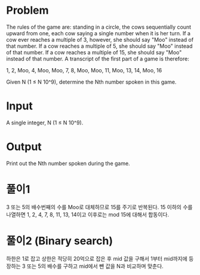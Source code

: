 # Problem

The rules of the game are: standing in a circle, the cows sequentially count upward from one, each cow saying a single number when it is her turn. If a cow ever reaches a multiple of 3, however, she should say "Moo" instead of that number. If a cow reaches a multiple of 5, she should say "Moo" instead of that number. If a cow reaches a multiple of 15, she should say "Moo" instead of that number. A transcript of the first part of a game is therefore:

1, 2, Moo, 4, Moo, Moo, 7, 8, Moo, Moo, 11, Moo, 13, 14, Moo, 16

Given N (1 ≤ N 10^9), determine the Nth number spoken in this game.

# Input

A single integer, N (1 ≤ N 10^9).

# Output

Print out the Nth number spoken during the game.

# 풀이1

3 또는 5의 배수번째의 수를 Moo로 대체하므로 15를 주기로 반복된다.
15 이하의 수를 나열하면 1, 2, 4, 7, 8, 11, 13, 14이고 이후로는 mod 15에 대해서 합동이다. 

# 풀이2 (Binary search)

하한은 1로 잡고 상한은 적당히 20억으로 잡은 후 mid 값을 구해서 1부터 mid까지에 등장하는 3 또는 5의 배수를 구하고 mid에서 뺀 값을 N과 비교하며 맞춘다.
​